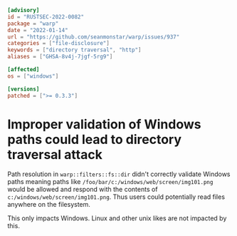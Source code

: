 ```toml
[advisory]
id = "RUSTSEC-2022-0082"
package = "warp"
date = "2022-01-14"
url = "https://github.com/seanmonstar/warp/issues/937"
categories = ["file-disclosure"]
keywords = ["directory traversal", "http"]
aliases = ["GHSA-8v4j-7jgf-5rg9"]

[affected]
os = ["windows"]

[versions]
patched = [">= 0.3.3"]
```

# Improper validation of Windows paths could lead to directory traversal attack

Path resolution in `warp::filters::fs::dir` didn't correctly validate Windows paths
meaning paths like `/foo/bar/c:/windows/web/screen/img101.png` would be allowed
and respond with the contents of `c:/windows/web/screen/img101.png`. Thus users
could potentially read files anywhere on the filesystem.

This only impacts Windows. Linux and other unix likes are not impacted by this.
